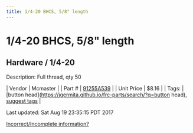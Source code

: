 ```yaml
---
title: 1/4-20 BHCS, 5/8" length
---
```


# 1/4-20 BHCS, 5/8" length
## Hardware / 1/4-20
Description: 	Full thread, qty 50 

| Vendor | Mcmaster | 
| Part # | [91255A539](https://www.mcmaster.com/#91255A539) | 
| Unit Price | $8.16 | 
| Tags: | [button head](https://jgermita.github.io/frc-parts/search/?q=button head), [suggest tags](https://docs.google.com/forms/d/e/1FAIpQLSeWyY8v3RgOty-MyWmh9U0iivNYN_molChYyS-0U-o-kOAv_g/viewform) | 

Last updated: Sat Aug 19 23:35:15 PDT 2017

 [Incorrect/Incomplete information?](https://docs.google.com/forms/d/e/1FAIpQLSeWyY8v3RgOty-MyWmh9U0iivNYN_molChYyS-0U-o-kOAv_g/viewform)